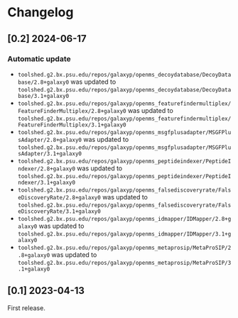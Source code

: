 # Changelog

## [0.2] 2024-06-17

### Automatic update
- `toolshed.g2.bx.psu.edu/repos/galaxyp/openms_decoydatabase/DecoyDatabase/2.8+galaxy0` was updated to `toolshed.g2.bx.psu.edu/repos/galaxyp/openms_decoydatabase/DecoyDatabase/3.1+galaxy0`
- `toolshed.g2.bx.psu.edu/repos/galaxyp/openms_featurefindermultiplex/FeatureFinderMultiplex/2.8+galaxy0` was updated to `toolshed.g2.bx.psu.edu/repos/galaxyp/openms_featurefindermultiplex/FeatureFinderMultiplex/3.1+galaxy0`
- `toolshed.g2.bx.psu.edu/repos/galaxyp/openms_msgfplusadapter/MSGFPlusAdapter/2.8+galaxy0` was updated to `toolshed.g2.bx.psu.edu/repos/galaxyp/openms_msgfplusadapter/MSGFPlusAdapter/3.1+galaxy0`
- `toolshed.g2.bx.psu.edu/repos/galaxyp/openms_peptideindexer/PeptideIndexer/2.8+galaxy0` was updated to `toolshed.g2.bx.psu.edu/repos/galaxyp/openms_peptideindexer/PeptideIndexer/3.1+galaxy0`
- `toolshed.g2.bx.psu.edu/repos/galaxyp/openms_falsediscoveryrate/FalseDiscoveryRate/2.8+galaxy0` was updated to `toolshed.g2.bx.psu.edu/repos/galaxyp/openms_falsediscoveryrate/FalseDiscoveryRate/3.1+galaxy0`
- `toolshed.g2.bx.psu.edu/repos/galaxyp/openms_idmapper/IDMapper/2.8+galaxy0` was updated to `toolshed.g2.bx.psu.edu/repos/galaxyp/openms_idmapper/IDMapper/3.1+galaxy0`
- `toolshed.g2.bx.psu.edu/repos/galaxyp/openms_metaprosip/MetaProSIP/2.8+galaxy0` was updated to `toolshed.g2.bx.psu.edu/repos/galaxyp/openms_metaprosip/MetaProSIP/3.1+galaxy0`

## [0.1] 2023-04-13
First release.
